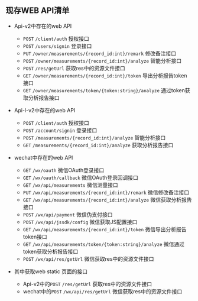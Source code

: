 ## 现存WEB API清单

* Api-v2中存在的web API
  * `POST` `/client/auth` 授权接口
  * `POST` `/users/signin` 登录接口
  * `PUT` `/owner/measurements/{record_id:int}/remark` 修改备注接口
  * `POST` `/owner/measurements/{record_id:int}/analyze` 智能分析接口
  * `POST` `/res/getUrl` 获取res中的资源文件接口
  * `GET` `/owner/measurements/{record_id:int}/token` 导出分析报告token接口
  * `GET` `/owner/measurements/token/{token:string}/analyze` 通过token获取分析报告接口

* Api-l-v2中存在的web API
  * `POST` `/client/auth` 授权接口
  * `POST` `/account/signin` 登录接口
  * `POST` `/measurements/{record_id:int}/analyze` 智能分析接口
  * `GET` `/measurements/{record_id:int}/analyze` 获取分析报告接口

* wechat中存在的web API
  * `GET` `/wx/oauth` 微信OAuth登录接口
  * `GET` `/wx/oauth/callback` 微信OAuth登录回调接口
  * `GET` `/wx/api/measurements` 微信测量接口
  * `PUT` `/wx/api/measurements/{record_id:int}/remark` 微信修改备注接口
  * `GET` `/wx/api/measurements/{record_id:int}/analyze` 微信获取分析报告接口
  * `POST` `/wx/api/payment` 微信伪支付接口
  * `POST` `/wx/api/jssdk/config` 微信获取JS配置接口
  * `GET` `/wx/api/measurements/{record_id:int}/token` 微信导出分析报告token接口
  * `GET` `/wx/api/measurements/token/{token:string}/analyze` 微信通过token获取分析报告接口
  * `POST` `/wx/api/res/getUrl` 微信获取res中的资源文件接口

* 其中获取web static 页面的接口
  * Api-v2中的`POST` `/res/getUrl` 获取res中的资源文件接口
  * wechat中的`POST` `/wx/api/res/getUrl` 微信获取res中的资源文件接口

